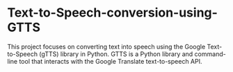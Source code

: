 # Text-to-Speech-conversion-using-GTTS
This project focuses on converting text into speech using the Google Text-to-Speech (gTTS) library in Python. GTTS is a Python library and command-line tool that interacts with the Google Translate text-to-speech API.

